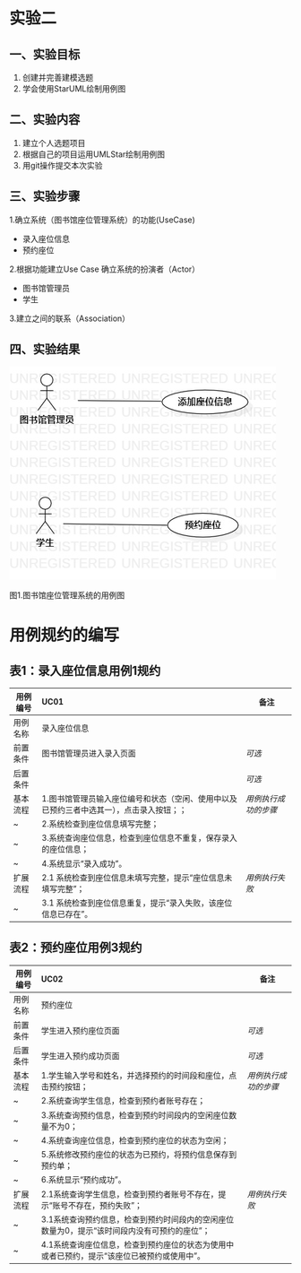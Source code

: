 # 实验二

## 一、实验目标
1. 创建并完善建模选题
2. 学会使用StarUML绘制用例图

## 二、实验内容
1. 建立个人选题项目
2. 根据自己的项目运用UMLStar绘制用例图
3. 用git操作提交本次实验

## 三、实验步骤
1.确立系统（图书馆座位管理系统）的功能(UseCase)
 - 录入座位信息
 - 预约座位

2.根据功能建立Use Case
 确立系统的扮演者（Actor）
 - 图书馆管理员
 - 学生
 
3.建立之间的联系（Association）
 
## 四、实验结果
![用例图](./UseCaseDiagram.jpg)

图1.图书馆座位管理系统的用例图

# 用例规约的编写

## 表1：录入座位信息用例1规约  

用例编号  | UC01 | 备注  
-|:-|-  
用例名称  | 录入座位信息  |   
前置条件  |   图书馆管理员进入录入页面   | *可选*   
后置条件  |      | *可选*   
基本流程  | 1.图书馆管理员输入座位编号和状态（空闲、使用中以及已预约三者中选其一），点击录入按钮；；  |*用例执行成功的步骤*    
~| 2.系统检查到座位信息填写完整；  |
~| 3.系统查询座位信息，检查到座位信息不重复，保存录入的座位信息；  |
~| 4.系统显示“录入成功”。   |     
扩展流程  | 2.1 系统检查到座位信息未填写完整，提示“座位信息未填写完整”；  |*用例执行失败*    
~| 3.1 系统检查到座位信息重复，提示“录入失败，该座位信息已存在”。  |  


## 表2：预约座位用例3规约  

用例编号  | UC02 | 备注  
-|:-|-  
用例名称  | 预约座位  |   
前置条件  |   学生进入预约座位页面   | *可选*   
后置条件  | 学生进入预约成功页面    | *可选*   
基本流程  | 1.学生输入学号和姓名，并选择预约的时间段和座位，点击预约按钮；  |*用例执行成功的步骤*    
~| 2.系统查询学生信息，检查到预约者账号存在；  |   
~| 3.系统查询预约信息，检查到预约时间段内的空闲座位数量不为0；  |  
~| 4.系统查询座位信息，检查到预约座位的状态为空闲；  |
~| 5.系统修改预约座位的状态为已预约，将预约信息保存到预约单；   |   
~| 6.系统显示“预约成功”。   |
扩展流程  | 2.1系统查询学生信息，检查到预约者账号不存在，提示“账号不存在，预约失败”；   |*用例执行失败*
~| 3.1系统查询预约信息，检查到预约时间段内的空闲座位数量为0，提示“该时间段内没有可预约的座位”；  |
~| 4.1系统查询座位信息，检查到预约座位的状态为使用中或者已预约，提示“该座位已被预约或使用中”。  |
 

